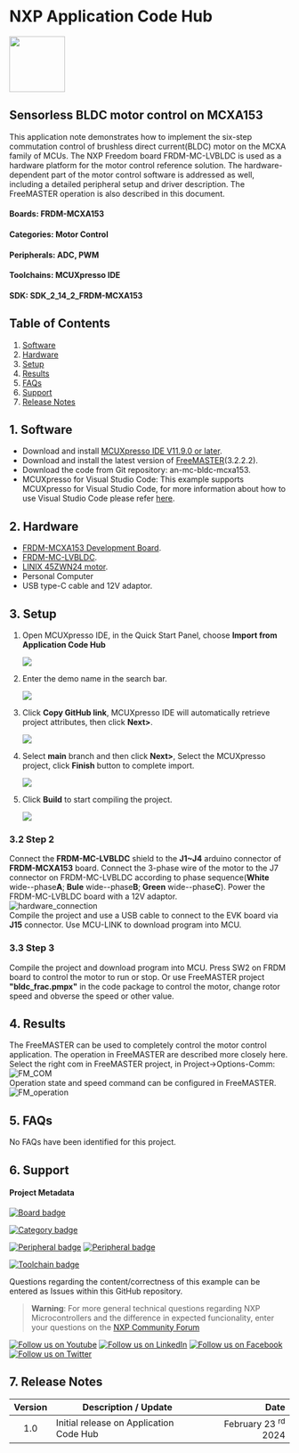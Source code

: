 # NXP Application Code Hub

[<img src="https://mcuxpresso.nxp.com/static/icon/nxp-logo-color.svg" width="100"/>](https://www.nxp.com)

## Sensorless BLDC motor control on MCXA153

This application note demonstrates how to implement the six-step commutation control of brushless direct current(BLDC) motor on the MCXA family of MCUs. The NXP Freedom board FRDM-MC-LVBLDC is used as a hardware platform for the motor
control reference solution. The hardware-dependent part of the motor control
software is addressed as well, including a detailed peripheral setup and driver
description. The FreeMASTER operation is also described in this document.

#### Boards: FRDM-MCXA153

#### Categories: Motor Control

#### Peripherals: ADC, PWM

#### Toolchains: MCUXpresso IDE
#### SDK: SDK_2_14_2_FRDM-MCXA153

## Table of Contents

1. [Software](#step1)
2. [Hardware](#step2)
3. [Setup](#step3)
4. [Results](#step4)
5. [FAQs](#step5)
6. [Support](#step6)
7. [Release Notes](#step7)

## 1. Software

- Download and install [MCUXpresso IDE V11.9.0 or later](https://www.nxp.com/design/design-center/software/development-software/mcuxpresso-software-and-tools-/mcuxpresso-integrated-development-environment-ide:MCUXpresso-IDE).
- Download and install the latest version of [FreeMASTER](https://www.nxp.com/design/software/development-software/freemaster-run-time-debugging-tool:FREEMASTER)(3.2.2.2).
- Download the code from Git repository: an-mc-bldc-mcxa153.  
- MCUXpresso for Visual Studio Code: This example supports MCUXpresso for Visual Studio Code, for more information about how to use Visual Studio Code please refer [here](https://www.nxp.com/design/training/getting-started-with-mcuxpresso-for-visual-studio-code:TIP-GETTING-STARTED-WITH-MCUXPRESSO-FOR-VS-CODE).

## 2. Hardware

- [FRDM-MCXA153 Development Board](https://www.nxp.com/design/design-center/development-boards/general-purpose-mcus/frdm-development-board-for-mcx-a14x-a15x-mcus:FRDM-MCXA153).
- [FRDM-MC-LVBLDC](https://www.nxp.com/design/design-center/development-boards/general-purpose-mcus/nxp-freedom-development-platform-for-low-voltage-3-phase-bldc-motor-control:FRDM-MC-LVBLDC).
- [LINIX 45ZWN24 motor](https://www.nxp.com/design/development-boards/freedom-development-boards/mcu-boards/low-voltage-3-phase-motor-for-frdm-platform:FRDM-MC-LVMTR).
- Personal Computer
- USB type-C cable and 12V adaptor.

## 3. Setup

1. Open MCUXpresso IDE, in the Quick Start Panel, choose **Import from Application Code Hub**

   ![](image/import_project_1.png)
2. Enter the demo name in the search bar.

   ![](image/import_project_2.png)
3. Click **Copy GitHub link**, MCUXpresso IDE will automatically retrieve project attributes, then click **Next>**.

   ![](image/import_project_3.png)
4. Select **main** branch and then click **Next>**, Select the MCUXpresso project, click **Finish** button to complete import.

   ![](image/import_project_4.png)
5. Click **Build** to start compiling the project.

   ![](image/build_project.png)

### 3.2 Step 2

Connect the **FRDM-MC-LVBLDC** shield to the **J1~J4** arduino connector of **FRDM-MCXA153** board. Connect the 3-phase wire of the motor to the J7 connector on FRDM-MC-LVBLDC according to phase sequence(**White** wide--phase**A**; **Bule** wide--phase**B**; **Green** wide--phase**C**). Power the FRDM-MC-LVBLDC board with a 12V adaptor.  
![hardware_connection](image/hardware_connection.png)  
Compile the project and use a USB cable to connect to the EVK board via **J15** connector. Use MCU-LINK to download program into MCU.

### 3.3 Step 3

Compile the project and download program into MCU.  Press SW2 on FRDM board to control the motor to run or stop. Or use FreeMASTER project **"bldc_frac.pmpx"** in the code package to control the motor, change rotor speed and obverse the speed or other value.

## 4. Results

The FreeMASTER can be used to completely control the motor control application. The operation in FreeMASTER are described more closely here.
Select the right com in FreeMASTER project, in Project->Options-Comm:  
![FM_COM](image/FM_COM.png)  
Operation state and speed command can be configured in FreeMASTER.  
![FM_operation](image/FM_operation.png)  

## 5. FAQs

No FAQs have been identified for this project.

## 6. Support

#### Project Metadata

<!----- Boards ----->

[![Board badge](https://img.shields.io/badge/Board-FRDM–MCXA153-blue)](https://github.com/search?q=org%3Anxp-appcodehub+FRDM-MCXA153+in%3Areadme&type=Repositories)

<!----- Categories ----->

[![Category badge](https://img.shields.io/badge/Category-MOTOR%20CONTROL-yellowgreen)](https://github.com/search?q=org%3Anxp-appcodehub+motor_control+in%3Areadme&type=Repositories)

<!----- Peripherals ----->

[![Peripheral badge](https://img.shields.io/badge/Peripheral-ADC-yellow)](https://github.com/search?q=org%3Anxp-appcodehub+adc+in%3Areadme&type=Repositories) [![Peripheral badge](https://img.shields.io/badge/Peripheral-PWM-yellow)](https://github.com/search?q=org%3Anxp-appcodehub+pwm+in%3Areadme&type=Repositories)

<!----- Toolchains ----->

[![Toolchain badge](https://img.shields.io/badge/Toolchain-MCUXPRESSO%20IDE-orange)](https://github.com/search?q=org%3Anxp-appcodehub+mcux+in%3Areadme&type=Repositories)

Questions regarding the content/correctness of this example can be entered as Issues within this GitHub repository.

> **Warning**: For more general technical questions regarding NXP Microcontrollers and the difference in expected funcionality, enter your questions on the [NXP Community Forum](https://community.nxp.com/)

[![Follow us on Youtube](https://img.shields.io/badge/Youtube-Follow%20us%20on%20Youtube-red.svg)](https://www.youtube.com/@NXP_Semiconductors)
[![Follow us on LinkedIn](https://img.shields.io/badge/LinkedIn-Follow%20us%20on%20LinkedIn-blue.svg)](https://www.linkedin.com/company/nxp-semiconductors)
[![Follow us on Facebook](https://img.shields.io/badge/Facebook-Follow%20us%20on%20Facebook-blue.svg)](https://www.facebook.com/nxpsemi/)
[![Follow us on Twitter](https://img.shields.io/badge/Twitter-Follow%20us%20on%20Twitter-white.svg)](https://twitter.com/NXP)

## 7. Release Notes

| Version | Description / Update                    |                                    Date |
| :-----: | --------------------------------------- | --------------------------------------: |
|   1.0   | Initial release on Application Code Hub | February 23 <sup>rd </sup> 2024 |
